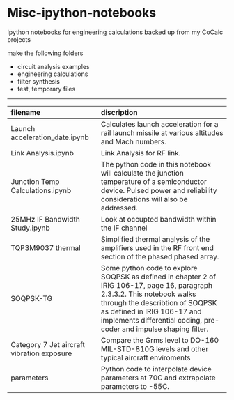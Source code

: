 # Misc-ipython-notebooks
Ipython notebooks for engineering calculations backed up from my CoCalc projects

make the following folders
- circuit analysis examples
- engineering calculations
- filter synthesis
- test, temporary files

***
| filename | discription |
|:----------|:-------------|
| Launch acceleration_date.ipynb | Calculates launch acceleration for a rail launch missile at various altitudes and Mach numbers. | 
| Link Analysis.ipynb | Link Analysis for RF link. |
| Junction Temp Calculations.ipynb | The python code in this notebook will calculate the junction temperature of a semiconductor device. Pulsed power and reliability considerations will also be addressed. |
| 25MHz IF Bandwidth Study.ipynb | Look at occupted bandwidth within the IF channel |
| TQP3M9037 thermal | Simplified thermal analysis of the amplifiers used in the RF front end section of the phased phased array. |
| SOQPSK-TG | Some python code to explore SOQPSK as defined in chapter 2 of IRIG 106-17, page 16, paragraph 2.3.3.2. This notebook walks through the describtion of SOQPSK as defined in IRIG 106-17 and implements differential coding, pre-coder and impulse shaping filter. |
| Category 7 Jet aircraft vibration exposure | Compare the Grms level to DO-160 MIL-STD-810G levels and other typical aircraft enviroments |
| parameters | Python code to interpolate device parameters at 70C and extrapolate parameters to -55C. |


